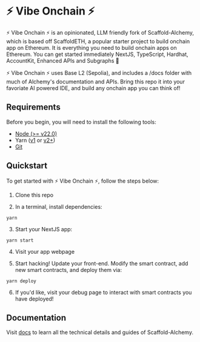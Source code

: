 # ⚡ Vibe Onchain ⚡

 ⚡ Vibe Onchain ⚡ is an opinionated, LLM friendly fork of Scaffold-Alchemy, which is based off ScaffoldETH, a popular starter project to build onchain app on Ethereum. It is everything you need to build onchain apps on Ethereum. You can get started immediately NextJS, TypeScript, Hardhat, AccountKit, Enhanced APIs and Subgraphs 🤩 
 
 ⚡ Vibe Onchain ⚡ uses Base L2 (Sepolia), and includes a /docs folder with much of Alchemy's documentation and APIs. Bring this repo it into your favoriate AI powered IDE, and build any onchain app you can think of!

## Requirements

Before you begin, you will need to install the following tools:

- [Node (>= v22.0)](https://nodejs.org/en/download/)
- Yarn ([v1](https://classic.yarnpkg.com/en/docs/install/) or [v2+](https://yarnpkg.com/getting-started/install))
- [Git](https://git-scm.com/downloads)

## Quickstart

To get started with ⚡ Vibe Onchain ⚡, follow the steps below:

1. Clone this repo


2. In a terminal, install dependencies:

```
yarn
```

3. Start your NextJS app:

```
yarn start
```

4. Visit your app webpage

5. Start hacking! Update your front-end. Modify the smart contract, add new smart contracts, and deploy them via: 

```
yarn deploy
```

6. If you'd like, visit your debug page to interact with smart contracts you have deployed! 

## Documentation

Visit [docs](https://docs.alchemy.com/docs/scaffold-alchemy) to learn all the technical details and guides of Scaffold-Alchemy. 
